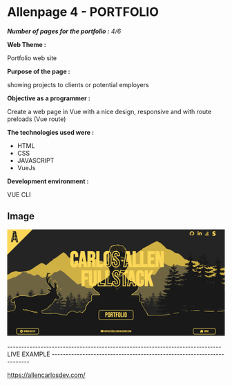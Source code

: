 # Allenpage 4 - PORTFOLIO

_**Number of pages for the portfolio :** 4/6_

**Web Theme :**

Portfolio web site

**Purpose of the page :**

showing projects to clients or potential employers

**Objective as a programmer :**

Create a web page in Vue with a nice design, responsive and with route preloads (Vue route)


**The technologies used were :**

- HTML
- CSS
- JAVASCRIPT
- VueJs


**Development environment :**

VUE CLI

## Image
![App Screenshot](https://github.com/allencarlosdev/portfolio/blob/main/src/assets/allenpage4.png)

----------------------------------------------------------------------------- LIVE EXAMPLE ----------------------------------------------------------------------

https://allencarlosdev.com/


